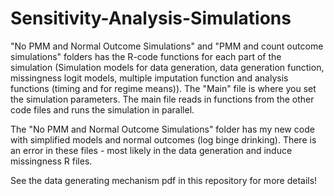 # Sensitivity-Analysis-Simulations

"No PMM and Normal Outcome Simulations" and  "PMM and count outcome simulations" folders has the R-code functions for each part of the simulation (Simulation models for data generation, data generation function, missingness logit models, multiple imputation function and analysis functions (timing and for regime means)). The "Main" file is where you set the simulation parameters. The main file reads in functions from the other code files and runs the simulation in parallel. 

The "No PMM and Normal Outcome Simulations" folder has my new code with simplified models and normal outcomes (log binge drinking). There is an error in these files - most likely in the data generation and induce missingness R files. 

See the data generating mechanism pdf in this repository for more details! 

